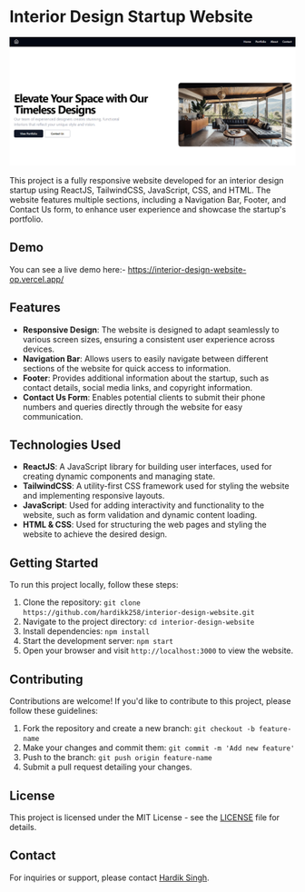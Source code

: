 # Interior Design Startup Website

![Interior Design Startup Website](https://github.com/hardikk258/Interior-design-website/blob/main/public/assets/thumbnail.png)

This project is a fully responsive website developed for an interior design startup using ReactJS, TailwindCSS, JavaScript, CSS, and HTML. The website features multiple sections, including a Navigation Bar, Footer, and Contact Us form, to enhance user experience and showcase the startup's portfolio.

## Demo

You can see a live demo here:- https://interior-design-website-op.vercel.app/

## Features

- **Responsive Design**: The website is designed to adapt seamlessly to various screen sizes, ensuring a consistent user experience across devices.
- **Navigation Bar**: Allows users to easily navigate between different sections of the website for quick access to information.
- **Footer**: Provides additional information about the startup, such as contact details, social media links, and copyright information.
- **Contact Us Form**: Enables potential clients to submit their phone numbers and queries directly through the website for easy communication.

## Technologies Used

- **ReactJS**: A JavaScript library for building user interfaces, used for creating dynamic components and managing state.
- **TailwindCSS**: A utility-first CSS framework used for styling the website and implementing responsive layouts.
- **JavaScript**: Used for adding interactivity and functionality to the website, such as form validation and dynamic content loading.
- **HTML & CSS**: Used for structuring the web pages and styling the website to achieve the desired design.

## Getting Started

To run this project locally, follow these steps:

1. Clone the repository: `git clone https://github.com/hardikk258/interior-design-website.git`
2. Navigate to the project directory: `cd interior-design-website`
3. Install dependencies: `npm install`
4. Start the development server: `npm start`
5. Open your browser and visit `http://localhost:3000` to view the website.

## Contributing

Contributions are welcome! If you'd like to contribute to this project, please follow these guidelines:

1. Fork the repository and create a new branch: `git checkout -b feature-name`
2. Make your changes and commit them: `git commit -m 'Add new feature'`
3. Push to the branch: `git push origin feature-name`
4. Submit a pull request detailing your changes.

## License

This project is licensed under the MIT License - see the [LICENSE](LICENSE) file for details.

## Contact

For inquiries or support, please contact [Hardik Singh](hardiksingh241@gmail.com).


